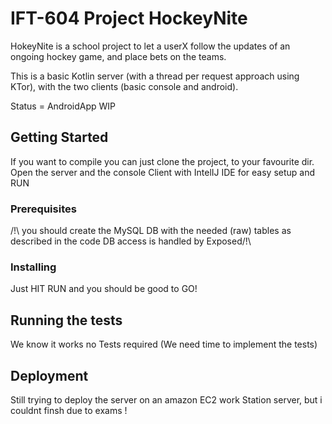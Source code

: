 
# IFT-604 Project HockeyNite

HokeyNite is a school project to let a userX follow the updates of an ongoing hockey game, and place bets on the teams.

This is a basic Kotlin server (with a thread per request approach using KTor), with the two clients (basic console and android).

Status =  AndroidApp WIP

## Getting Started

If you want to compile you can just clone the project, to your favourite dir.
Open the server and the console Client with IntelIJ IDE for easy setup and RUN


### Prerequisites

/!\ you should create the MySQL DB with the needed (raw) tables as described in the code DB access is handled by Exposed/!\   

### Installing

Just HIT RUN and you should be good to GO! 

## Running the tests

We know it works no Tests required (We need time to implement the tests)



## Deployment

Still trying to deploy the server on an amazon EC2 work Station server, but i couldnt finsh due to exams ! 



